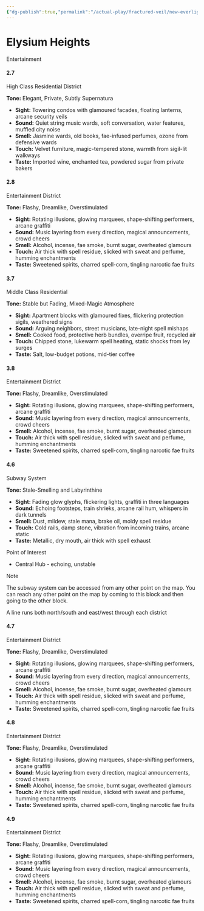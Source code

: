 ```yaml
---
{"dg-publish":true,"permalink":"/actual-play/fractured-veil/new-everlight/elysium-heights/"}
---
```


# Elysium Heights
Entertainment

#### 2.7 
High Class Residential District

**Tone:** Elegant, Private, Subtly Supernatura
- **Sight:** Towering condos with glamoured facades, floating lanterns, arcane security veils
- **Sound:** Quiet string music wards, soft conversation, water features, muffled city noise
- **Smell:** Jasmine wards, old books, fae-infused perfumes, ozone from defensive wards
- **Touch:** Velvet furniture, magic-tempered stone, warmth from sigil-lit walkways
- **Taste:** Imported wine, enchanted tea, powdered sugar from private bakers

#### 2.8 
Entertainment District

**Tone:** Flashy, Dreamlike, Overstimulated
- **Sight:** Rotating illusions, glowing marquees, shape-shifting performers, arcane graffiti
- **Sound:** Music layering from every direction, magical announcements, crowd cheers
- **Smell:** Alcohol, incense, fae smoke, burnt sugar, overheated glamours
- **Touch:** Air thick with spell residue, slicked with sweat and perfume, humming enchantments
- **Taste:** Sweetened spirits, charred spell-corn, tingling narcotic fae fruits

#### 3.7 
Middle Class Residential

**Tone:** Stable but Fading, Mixed-Magic Atmosphere
- **Sight:** Apartment blocks with glamoured fixes, flickering protection sigils, weathered signs
- **Sound:** Arguing neighbors, street musicians, late-night spell mishaps
- **Smell:** Cooked food, protective herb bundles, overripe fruit, recycled air
- **Touch:** Chipped stone, lukewarm spell heating, static shocks from ley surges
- **Taste:** Salt, low-budget potions, mid-tier coffee

#### 3.8 
Entertainment District

**Tone:** Flashy, Dreamlike, Overstimulated
- **Sight:** Rotating illusions, glowing marquees, shape-shifting performers, arcane graffiti
- **Sound:** Music layering from every direction, magical announcements, crowd cheers
- **Smell:** Alcohol, incense, fae smoke, burnt sugar, overheated glamours
- **Touch:** Air thick with spell residue, slicked with sweat and perfume, humming enchantments
- **Taste:** Sweetened spirits, charred spell-corn, tingling narcotic fae fruits

#### 4.6 
Subway System

**Tone:** Stale-Smelling and Labyrinthine
- **Sight:** Fading glow glyphs, flickering lights, graffiti in three languages
- **Sound:** Echoing footsteps, train shrieks, arcane rail hum, whispers in dark tunnels
- **Smell:** Dust, mildew, stale mana, brake oil, moldy spell residue 
- **Touch:** Cold rails, damp stone, vibration from incoming trains, arcane static
- **Taste:** Metallic, dry mouth, air thick with spell exhaust

Point of Interest
* Central Hub - echoing, unstable

> [!note] 
> The subway system can be accessed from any other point on the map. You can reach any other point on the map by coming to this block and then going to the other block.
> 
> A line runs both north/south and east/west through each district


#### 4.7 
Entertainment District

**Tone:** Flashy, Dreamlike, Overstimulated
- **Sight:** Rotating illusions, glowing marquees, shape-shifting performers, arcane graffiti
- **Sound:** Music layering from every direction, magical announcements, crowd cheers
- **Smell:** Alcohol, incense, fae smoke, burnt sugar, overheated glamours
- **Touch:** Air thick with spell residue, slicked with sweat and perfume, humming enchantments
- **Taste:** Sweetened spirits, charred spell-corn, tingling narcotic fae fruits

#### 4.8 
Entertainment District

**Tone:** Flashy, Dreamlike, Overstimulated
- **Sight:** Rotating illusions, glowing marquees, shape-shifting performers, arcane graffiti
- **Sound:** Music layering from every direction, magical announcements, crowd cheers
- **Smell:** Alcohol, incense, fae smoke, burnt sugar, overheated glamours
- **Touch:** Air thick with spell residue, slicked with sweat and perfume, humming enchantments
- **Taste:** Sweetened spirits, charred spell-corn, tingling narcotic fae fruits

#### 4.9
Entertainment District

**Tone:** Flashy, Dreamlike, Overstimulated
- **Sight:** Rotating illusions, glowing marquees, shape-shifting performers, arcane graffiti
- **Sound:** Music layering from every direction, magical announcements, crowd cheers
- **Smell:** Alcohol, incense, fae smoke, burnt sugar, overheated glamours
- **Touch:** Air thick with spell residue, slicked with sweat and perfume, humming enchantments
- **Taste:** Sweetened spirits, charred spell-corn, tingling narcotic fae fruits

